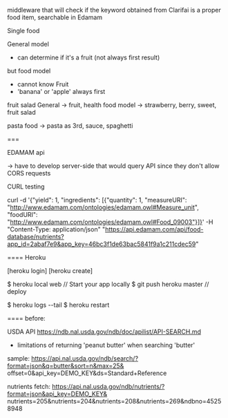 middleware that will check if the keyword obtained from Clarifai
is a proper food item, searchable in Edamam


Single food

General model
- can determine if it's a fruit (not always first result)

but food model

- cannot know Fruit
- 'banana' or 'apple' always first


fruit salad
General -> fruit, health
food model -> strawberry, berry, sweet, fruit salad

pasta
food -> pasta as 3rd, sauce, spaghetti


===

EDAMAM api

-> have to develop server-side that would query API
since they don't allow CORS requests

CURL testing

curl -d '{"yield": 1, "ingredients": [{"quantity": 1, "measureURI": "http://www.edamam.com/ontologies/edamam.owl#Measure_unit", "foodURI": "http://www.edamam.com/ontologies/edamam.owl#Food_09003"}]}' -H "Content-Type: application/json" "https://api.edamam.com/api/food-database/nutrients?app_id=2abaf7e9&app_key=46bc3f1de63bac5841f9a1c211cdec59"


====
Heroku

[heroku login]
[heroku create]

$ heroku local web    // Start your app locally
$ git push heroku master    // deploy

$ heroku logs --tail
$ heroku restart



====
before:

USDA API
https://ndb.nal.usda.gov/ndb/doc/apilist/API-SEARCH.md

- limitations of returning 'peanut butter' when searching 'butter'

sample: https://api.nal.usda.gov/ndb/search/?format=json&q=butter&sort=n&max=25&
offset=0&api_key=DEMO_KEY&ds=Standard+Reference


nutrients fetch:
https://api.nal.usda.gov/ndb/nutrients/?format=json&api_key=DEMO_KEY&
nutrients=205&nutrients=204&nutrients=208&nutrients=269&ndbno=45258948

